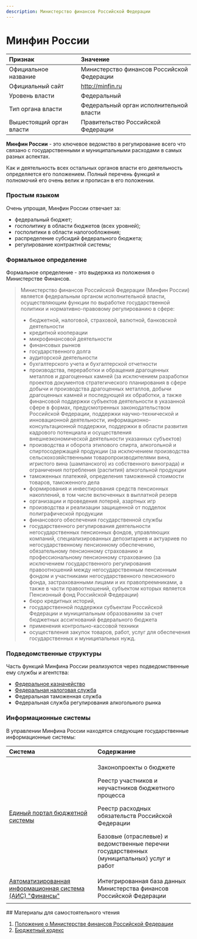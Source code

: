 ```yaml
---
description: Министерство финансов Российской Федерации
---
```


# Минфин России

|  Признак | Значение |
| :--- | :--- |
| Официальное название | Министерство финансов Российской Федерации |
| Официальный сайт | http://minfin.ru |
| Уровень власти | Федеральный |
| Тип органа власти | Федеральный орган исполнительной власти |
| Вышестоящий орган власти | Правительство Российской Федерации |

**Минфин России** - это ключевое ведомство в регулирование всего что связано с государственными и муниципальными расходами в самых разных аспектах. 

Как и деятельность всех остальных органов власти его деятельность определяется его положением. Полный перечень функций и полномочий его очень велик и прописан в его положении.

### Простым языком

Очень упрощая, Минфин России отвечает за:

* федеральный бюджет;
* госполитику в области бюджетов \(всех уровней\);
* госполитики в области налогообложения;
* распределение субсидий федерального бюджета;
* регулирование контрактной системы;

### Формальное определение

Формальное определение - это выдержка из положения о Министерстве Финансов.

> Министерство финансов Российской Федерации \(Минфин России\) является федеральным органом исполнительной власти, осуществляющим функции по выработке государственной политики и нормативно-правовому регулированию в сфере:
>
> * бюджетной, налоговой, страховой, валютной, банковской деятельности
> * кредитной кооперации
> * микрофинансовой деятельности
> * финансовых рынков
> * государственного долга
> * аудиторской деятельности
> * бухгалтерского учета и бухгалтерской отчетности
> * производства, переработки и обращения драгоценных металлов и драгоценных камней \(за исключением разработки проектов документов стратегического планирования в сфере добычи и производства драгоценных металлов, добычи драгоценных камней и последующей их обработки, а также финансовой поддержки субъектов деятельности в указанной сфере в формах, предусмотренных законодательством Российской Федерации, поддержки научно-технической и инновационной деятельности, информационно-консультационной поддержки, поддержки в области развития кадрового потенциала и осуществления внешнеэкономической деятельности указанных субъектов\)
> * производства и оборота этилового спирта, алкогольной и спиртосодержащей продукции \(за исключением производства сельскохозяйственными товаропроизводителями вина, игристого вина \(шампанского\) из собственного винограда\) и ограничения потребления \(распития\) алкогольной продукции
> * таможенных платежей, определения таможенной стоимости товаров, таможенного дела
> * формирования и инвестирования средств пенсионных накоплений, в том числе включенных в выплатной резерв
> * организации и проведения лотерей, азартных игр
> * производства и реализации защищенной от подделок полиграфической продукции
> * финансового обеспечения государственной службы
> * государственного регулирования деятельности негосударственных пенсионных фондов, управляющих компаний, специализированных депозитариев и актуариев по негосударственному пенсионному обеспечению, обязательному пенсионному страхованию и профессиональному пенсионному страхованию \(за исключением государственного регулирования правоотношений между негосударственным пенсионным фондом и участниками негосударственного пенсионного фонда, застрахованными лицами и их правопреемниками, а также в части правоотношений, субъектом которых является Пенсионный фонд Российской Федерации\)
> * бюро кредитных историй,
> * государственной поддержки субъектам Российской Федерации и муниципальным образованиям за счет бюджетных ассигнований федерального бюджета
> * применения контрольно-кассовой техники
> * осуществления закупок товаров, работ, услуг для обеспечения государственных и муниципальных нужд.

### Подведомственные структуры

Часть функций Минфина России реализуются через подведомственные ему службы и агентства:

* [Федеральное казначейство](roskazna.md)
* [Федеральная налоговая служба](fns.md)
* Федеральная таможенная служба
* Федеральная служба регулирования алкогольного рынка

### Информационные системы

В управлении Минфина России находятся следующие государственные информационные системы:

<table>
  <thead>
    <tr>
      <th style="text-align:left">Система</th>
      <th style="text-align:left">Содержание</th>
    </tr>
  </thead>
  <tbody>
    <tr>
      <td style="text-align:left"><a href="../../../gis/public/epbs.md">Единый портал бюджетной системы</a>
      </td>
      <td style="text-align:left">
        <p>Законопроекты о бюджете</p>
        <p>Реестр участников и неучастников бюджетного процесса</p>
        <p>Реестр расходных обязательств Российской Федерации</p>
        <p>Базовые (отраслевые) и ведомственные перечни государственных (муниципальных)
          услуг и работ</p>
      </td>
    </tr>
    <tr>
      <td style="text-align:left"><a href="../../../gis/closed/aisfinances.md">Автоматизированная информационная система (АИС) "Финансы"</a>
      </td>
      <td style="text-align:left">Интегрированная база данных Министерства финансов Российской Федерации</td>
    </tr>
    <tr>
      <td style="text-align:left"></td>
      <td style="text-align:left"></td>
    </tr>
  </tbody>
</table>## Материалы для самостоятельного чтения

1. [Положение о Министерстве финансов Российской Федерации](https://www.minfin.ru/ru/document/?id_4=27)
2. [Бюджетный кодекс](../../../howto/howtostart/budkodeks.md)

